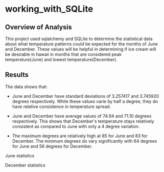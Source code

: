 # working_with_SQLite

## Overview of Analysis

This project used sqlalchemy and SQLite to determine the statistical data about what temperature patterns could be expected for the months of June and December. These values will be helpful in determining if ice cream will be desirable in hawaii in months that are considered peak temperature(June) and lowest temperature(December).

## Results

The data shows that:

- June and December have standard deviations of 3.257417 and 3.745920 degrees respectively. While these values varie by half a degree, they do have relative consistence in temperature spread.

- June and December have average values of 74.94 and 71.10 degrees respectively. This shows that December's temperature stays relatively consistent as compared to June with only a 4 degree variation.

- The maximum degrees are relatively high at 85 for June and 83 for December. The minimum degrees do vary significantly with 64 degrees for June and 56 degrees for December.

June statistics



December statistics


